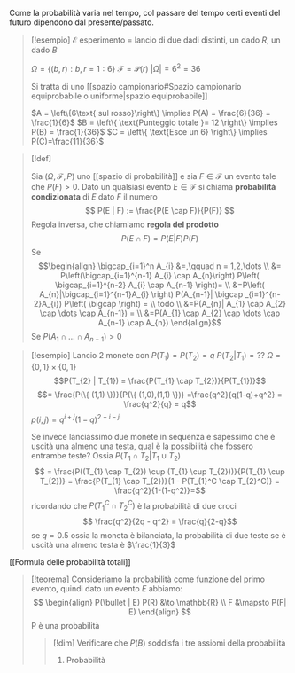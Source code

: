 Come la probabilità varia nel tempo, col passare del tempo certi eventi del futuro dipendono dal presente/passato.


> [!esempio]
> $\mathcal{E}$ esperimento = lancio di due dadi distinti, un dado $R$, un dado $B$
>
> $\Omega = \left\{ (b,r) : b,r = 1:6 \right\}$
> $\mathcal{F} = \mathcal{P}(r)$
> $|\Omega| = 6^2 = 36$
> 
> Si tratta di uno [[spazio campionario#Spazio campionario equiprobabile o uniforme|spazio equiprobabile]]
> 
> $A = \left\{6\text{ sul rosso}\right\} \implies P(A) = \frac{6}{36} = \frac{1}{6}$
> $B = \left\{ \text{Punteggio totale }= 12 \right\} \implies P(B) = \frac{1}{36}$
> $C = \left\{ \text{Esce un 6} \right\} \implies P(C)=\frac{11}{36}$ 
> 

> [!def]
> 
> Sia $(\Omega, \mathcal{F}, P)$ uno [[spazio di probabilità]] e sia $F \in \mathcal{F}$ un evento tale che $P(F) > 0$. Dato un qualsiasi evento $E \in \mathcal{F}$ si chiama **probabilità condizionata** di $E$ dato $F$ il numero
>  $$
> P(E | F) := \frac{P(E \cap F)}{P(F)}
> $$
> Regola inversa, che chiamiamo **regola del prodotto**
> $$
> P(E \cap F) = P(E | F) P(F)
>$$
>Se $$\begin{align}
>\bigcap_{i=1}^n A_{i} &=,\qquad n = 1,2,\dots \\
>&= P\left(\bigcap_{i=1}^{n-1} A_{i} \cap A_{n}\right) P\left( \bigcap_{i=1}^{n-2} A_{i} \cap A_{n-1} \right)=  \\
>&=P\left( A_{n}|\bigcap_{i=1}^{n-1}A_{i} \right) P(A_{n-1}| \bigcap _{i=1}^{n-2}A_{i}) P\left( \bigcap \right)   = \\
todo \\
>&=P(A_{n}| A_{1} \cap A_{2} \cap \dots \cap A_{n-1}) = \\
>&=P(A_{1} \cap A_{2} \cap \dots \cap A_{n-1} \cap A_{n})
>\end{align}$$
>Se $P(A_{1} \cap \dots \cap A_{n-1}) > 0$


>[!esempio]
>Lancio 2 monete con $P(T_{1}) = P(T_{2}) = q$
>$P(T_{2} | T_{1}) = ??$
>$\Omega = \{ 0,1 \} \times \{ 0,1 \}$
>$$P(T_{2} | T_{1}) = \frac{P(T_{1} \cap T_{2})}{P(T_{1})}$$
>$$= \frac{P(\{ (1,1) \})}{P(\{ (1,0),(1,1) \})} =\frac{q^2}{q(1-q)+q^2} = \frac{q^2}{q} = q$$
>$p(i,j) = q^{i+j}(1 - q)^{2-i-j}$
>
>Se invece lanciassimo due monete in sequenza e sapessimo che è uscità una almeno una testa, qual è la possibilità che fossero entrambe teste? Ossia
>$P(T_{1} \cap T_{2} | T_{1} \cup T_{2})$
>$$ = \frac{P((T_{1} \cap T_{2}) \cup (T_{1} \cup T_{2}))}{P(T_{1} \cup T_{2})} = \frac{P(T_{1} \cap T_{2})}{1 - P(T_{1}^C \cap T_{2}^C)} = \frac{q^2}{1-(1-q^2)}=$$
>ricordando che $P(T_{1}^C \cap T_{2}^C)$ è la probabilità di due croci
>$$ \frac{q^2}{2q - q^2} = \frac{q}{2-q}$$
>se $q = 0.5$ ossia la moneta è bilanciata, la probabilità di due teste se è uscità una almeno testa è $\frac{1}{3}$


[[Formula delle probabilità totali]]

> [!teorema]
> Consideriamo la probabilità come funzione del primo evento, quindi dato un evento $E$ abbiamo:
> $$ \begin{align}
> P(\bullet | E) P(R) &\to \mathbb{R} \\
>  F &\mapsto P(F| E)
> \end{align} $$
> P è una probabilità
> 
>>[!dim]
>>Verificare che $P(B)$ soddisfa i tre assiomi della probabilità
>>1. Probabilità 